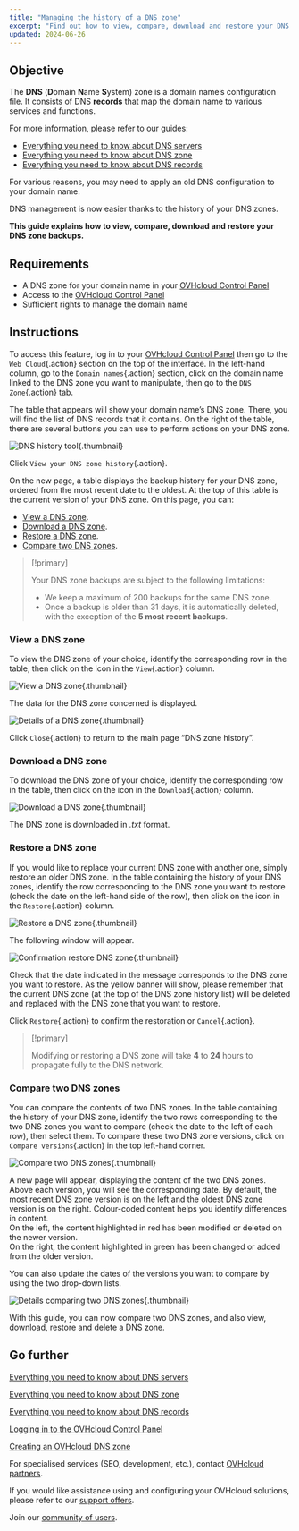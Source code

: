 ```yaml
---
title: "Managing the history of a DNS zone"
excerpt: "Find out how to view, compare, download and restore your DNS zone backups"
updated: 2024-06-26
---
```


## Objective

The **DNS** (**D**omain **N**ame **S**ystem) zone is a domain name’s configuration file. It consists of DNS **records** that map the domain name to various services and functions.

For more information, please refer to our guides:

- [Everything you need to know about DNS servers](/pages/web_cloud/domains/dns_server_general_information)
- [Everything you need to know about DNS zone](/pages/web_cloud/domains/dns_zone_general_information)
- [Everything you need to know about DNS records](/pages/web_cloud/domains/dns_zone_records)

For various reasons, you may need to apply an old DNS configuration to your domain name.

DNS management is now easier thanks to the history of your DNS zones.

**This guide explains how to view, compare, download and restore your DNS zone backups.**

## Requirements

- A DNS zone for your domain name in your [OVHcloud Control Panel](/links/manager)
- Access to the [OVHcloud Control Panel](/links/manager)
- Sufficient rights to manage the domain name

## Instructions

To access this feature, log in to your [OVHcloud Control Panel](/links/manager) then go to the `Web Cloud`{.action} section on the top of the interface. In the left-hand column, go to the `Domain names`{.action} section, click on the domain name linked to the DNS zone you want to manipulate, then go to the `DNS Zone`{.action} tab.

The table that appears will show your domain name’s DNS zone. There, you will find the list of DNS records that it contains. On the right of the table, there are several buttons you can use to perform actions on your DNS zone. 

![DNS history tool](/pages/assets/screens/control_panel/product-selection/web-cloud/domain-dns/dns-zone/dns-zone-history.png){.thumbnail}

Click `View your DNS zone history`{.action}. 

On the new page, a table displays the backup history for your DNS zone, ordered from the most recent date to the oldest. At the top of this table is the current version of your DNS zone. On this page, you can:

- [View a DNS zone](#view).
- [Download a DNS zone](#download).
- [Restore a DNS zone](#restore).
- [Compare two DNS zones](#compare).

> [!primary]
>
> Your DNS zone backups are subject to the following limitations:
>
> - We keep a maximum of 200 backups for the same DNS zone.
> - Once a backup is older than 31 days, it is automatically deleted, with the exception of the **5 most recent backups**.
>

### View a DNS zone <a name="view"></a>

To view the DNS zone of your choice, identify the corresponding row in the table, then click on the icon in the `View`{.action} column.

![View a DNS zone](/pages/assets/screens/control_panel/product-selection/web-cloud/domain-dns/dns-zone/visualize-dns-eyes.png){.thumbnail}

The data for the DNS zone concerned is displayed.

![Details of a DNS zone](/pages/assets/screens/control_panel/product-selection/web-cloud/domain-dns/dns-zone/details-dns-zone.png){.thumbnail}

Click `Close`{.action} to return to the main page “DNS zone history”.

### Download a DNS zone <a name="download"></a>

To download the DNS zone of your choice, identify the corresponding row in the table, then click on the icon in the `Download`{.action} column.

![Download a DNS zone](/pages/assets/screens/control_panel/product-selection/web-cloud/domain-dns/dns-zone/download-dns-zone.png){.thumbnail}

The DNS zone is downloaded in *.txt* format.

### Restore a DNS zone <a name="restore"></a>

If you would like to replace your current DNS zone with another one, simply restore an older DNS zone. In the table containing the history of your DNS zones, identify the row corresponding to the DNS zone you want to restore (check the date on the left-hand side of the row), then click on the icon in the `Restore`{.action} column.

![Restore a DNS zone](/pages/assets/screens/control_panel/product-selection/web-cloud/domain-dns/dns-zone/restore-dns-zone.png){.thumbnail}

The following window will appear.

![Confirmation restore DNS zone](/pages/assets/screens/control_panel/product-selection/web-cloud/domain-dns/dns-zone/confirmation-restore-dns-zone.png){.thumbnail}

Check that the date indicated in the message corresponds to the DNS zone you want to restore. As the yellow banner will show, please remember that the current DNS zone (at the top of the DNS zone history list) will be deleted and replaced with the DNS zone that you want to restore.

Click `Restore`{.action} to confirm the restoration or `Cancel`{.action}.

> [!primary]
>
> Modifying or restoring a DNS zone will take **4** to **24** hours to propagate fully to the DNS network.
>

### Compare two DNS zones <a name="compare"></a>

You can compare the contents of two DNS zones. In the table containing the history of your DNS zone, identify the two rows corresponding to the two DNS zones you want to compare (check the date to the left of each row), then select them. To compare these two DNS zone versions, click on `Compare versions`{.action} in the top left-hand corner.

![Compare two DNS zones](/pages/assets/screens/control_panel/product-selection/web-cloud/domain-dns/dns-zone/compare-two-dns-zone.png){.thumbnail}

A new page will appear, displaying the content of the two DNS zones. Above each version, you will see the corresponding date. By default, the most recent DNS zone version is on the left and the oldest DNS zone version is on the right. Colour-coded content helps you identify differences in content.<br>
On the left, the content highlighted in red has been modified or deleted on the newer version.<br>
On the right, the content highlighted in green has been changed or added from the older version. 

You can also update the dates of the versions you want to compare by using the two drop-down lists.

![Details comparing two DNS zones](/pages/assets/screens/control_panel/product-selection/web-cloud/domain-dns/dns-zone/compare-dns-zone-details.png){.thumbnail}

With this guide, you can now compare two DNS zones, and also view, download, restore and delete a DNS zone.

## Go further

[Everything you need to know about DNS servers](/pages/web_cloud/domains/dns_server_general_information)

[Everything you need to know about DNS zone](/pages/web_cloud/domains/dns_zone_general_information)

[Everything you need to know about DNS records](/pages/web_cloud/domains/dns_zone_records)

[Logging in to the OVHcloud Control Panel](/pages/account_and_service_management/account_information/ovhcloud-account-login)

[Creating an OVHcloud DNS zone](/pages/web_cloud/domains/dns_zone_create)

For specialised services (SEO, development, etc.), contact [OVHcloud partners](/links/partner).

If you would like assistance using and configuring your OVHcloud solutions, please refer to our [support offers](/links/support).

Join our [community of users](/links/community).